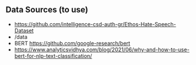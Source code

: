 ## Data Sources (to use)

- https://github.com/intelligence-csd-auth-gr/Ethos-Hate-Speech-Dataset
- /data
- BERT https://github.com/google-research/bert
- https://www.analyticsvidhya.com/blog/2021/06/why-and-how-to-use-bert-for-nlp-text-classification/
